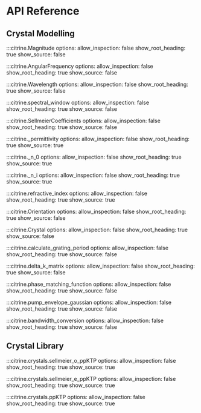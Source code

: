 # API Reference

## Crystal Modelling

:::citrine.Magnitude
    options:
        allow_inspection: false
        show_root_heading: true
        show_source: false

:::citrine.AngularFrequency
    options:
        allow_inspection: false
        show_root_heading: true
        show_source: false

:::citrine.Wavelength
    options:
        allow_inspection: false
        show_root_heading: true
        show_source: false

:::citrine.spectral_window
    options:
        allow_inspection: false
        show_root_heading: true
        show_source: false

:::citrine.SellmeierCoefficients
    options:
        allow_inspection: false
        show_root_heading: true
        show_source: false

:::citrine._permittivity
    options:
        allow_inspection: false
        show_root_heading: true
        show_source: true

:::citrine._n_0
    options:
        allow_inspection: false
        show_root_heading: true
        show_source: true

:::citrine._n_i
    options:
        allow_inspection: false
        show_root_heading: true
        show_source: true

:::citrine.refractive_index
    options:
        allow_inspection: false
        show_root_heading: true
        show_source: true

:::citrine.Orientation
    options:
        allow_inspection: false
        show_root_heading: true
        show_source: false

:::citrine.Crystal
    options:
        allow_inspection: false
        show_root_heading: true
        show_source: false

:::citrine.calculate_grating_period
    options:
        allow_inspection: false
        show_root_heading: true
        show_source: false

:::citrine.delta_k_matrix
    options:
        allow_inspection: false
        show_root_heading: true
        show_source: false

:::citrine.phase_matching_function
    options:
        allow_inspection: false
        show_root_heading: true
        show_source: false

:::citrine.pump_envelope_gaussian
    options:
        allow_inspection: false
        show_root_heading: true
        show_source: false

:::citrine.bandwidth_conversion
    options:
        allow_inspection: false
        show_root_heading: true
        show_source: false

## Crystal Library

:::citrine.crystals.sellmeier_o_ppKTP
    options:
        allow_inspection: false
        show_root_heading: true
        show_source: true

:::citrine.crystals.sellmeier_e_ppKTP
    options:
        allow_inspection: false
        show_root_heading: true
        show_source: true

:::citrine.crystals.ppKTP
    options:
        allow_inspection: false
        show_root_heading: true
        show_source: true
